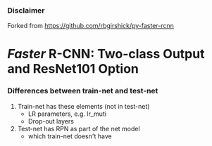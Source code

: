 ### Disclaimer

Forked from https://github.com/rbgirshick/py-faster-rcnn

# *Faster* R-CNN: Two-class Output and ResNet101 Option

### Differences between train-net and test-net
1. Train-net has these elements (not in test-net)
    - LR parameters, e.g. lr_muti
    - Drop-out layers
2. Test-net has RPN as part of the net model
    - which train-net doesn't have
